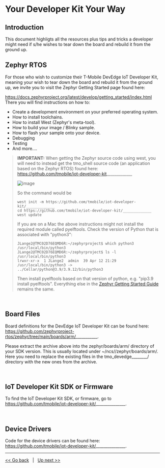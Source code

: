 # Your Developer Kit Your Way

## Introduction
This document highligts all the resources plus tips and tricks a developer might need if s/he wishes to tear down the board and rebuild it from the ground up. 

## Zephyr RTOS

For those who wish to customize their T-Mobile DevEdge IoT Developer Kit, meaning your wish to tear down the board and rebuild it from the ground up, we invite you to visit the Zephyr Getting Started page found here:

https://docs.zephyrproject.org/latest/develop/getting_started/index.html
There you will find instructions on how to:

- Create a development environment on your preferred operating system.
- How to install toolchains.
- How to install West (Zephyr's meta-tool). 
- How to build your image / Blinky sample.
- How to flash your sample onto your device.
- Debugging
- Testing
- And more....

> **IMPORTANT:** When getting the Zephyr source code using west, you will need to instead get the tmo_shell source code (an application based on the Zephyr RTOS) found here: https://github.com/tmobile/iot-developer-kit_____________
> 
> ![image](https://user-images.githubusercontent.com/60194531/172735789-4c5f5a2b-71c9-4893-89ce-9d58e61d926c.png)
> 
> So the command would be
> ```
> west init -m https://github.com/tmobile/iot-developer-kit/_____________
> cd https://github.com/tmobile/iot-developer-kit/_____________
> west update
> ```
> If you are on a Mac the above instructions might not install the required module called pyelftools. 
> Check the version of Python that is associated with "python3":
> ```
> JLange2@TMC02D76EQMD6R:~/zephyrproject$ which python3
> /usr/local/bin/python3
> JLange2@TMC02D76EQMD6R:~/zephyrproject$ ls -l /usr/local/bin/python3
> lrwxr-xr-x  1 JLange2  admin  39 Apr 12 21:29 /usr/local/bin/python3 -> ../Cellar/python@3.9/3.9.12/bin/python3
> ```
> Then install pyelftools based on that version of python, e.g. "pip3.9 install pyelftools".
> Everything else in the [Zephyr Getting Started Guide](https://docs.zephyrproject.org/latest/develop/getting_started/index.html) remains the same.

<br>

## Board Files
Board definitions for the DevEdge IoT Developer Kit can be found here: https://github.com/zephyrproject-rtos/zephyr/tree/main/boards/arm/___________.

Please extract the archive above into the zephyr/boards/arm/ directory of your SDK version. This is usually located under ~/ncs/<sdk-version>/zephyr/boards/arm/. Here you need to replace the existing files in the tmo_devedge________/ directory with the new ones from the archive.

<br>

## IoT Developer Kit SDK or Firmware
  
To find the IoT Developer Kit SDK, or firmware, go to https://github.com/tmobile/iot-developer-kit/_______________.  

<br>

## Device Drivers
Code for the device drivers can be found here: https://github.com/tmobile/iot-developer-kit/_______________.  



***
[<< Go back](04-Connecting-to-the-T-Mobile-LTE-M-Network.md) &nbsp; | &nbsp; [Up next >>](06-Data-Sheet.md)
